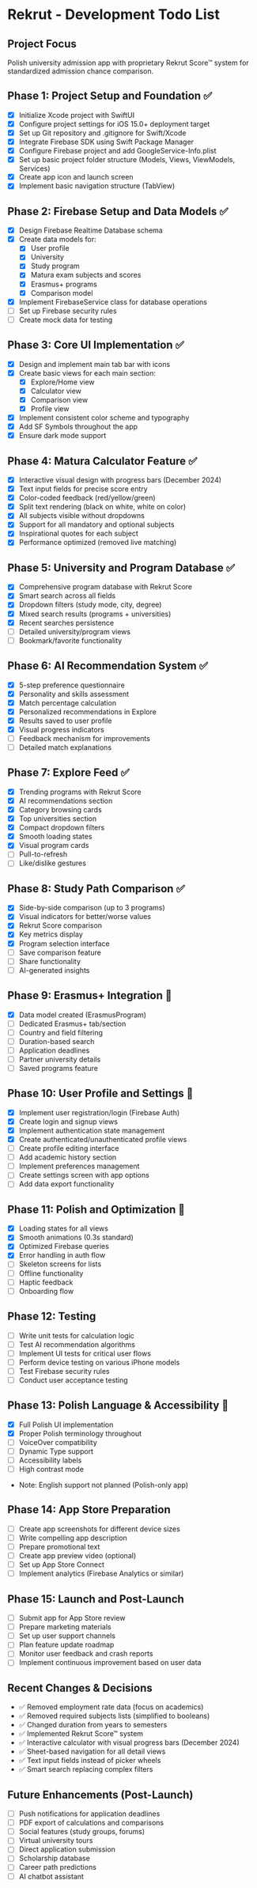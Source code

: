 # Rekrut - Development Todo List

## Project Focus
Polish university admission app with proprietary Rekrut Score™ system for standardized admission chance comparison.

## Phase 1: Project Setup and Foundation ✅
- [x] Initialize Xcode project with SwiftUI
- [x] Configure project settings for iOS 15.0+ deployment target
- [x] Set up Git repository and .gitignore for Swift/Xcode
- [x] Integrate Firebase SDK using Swift Package Manager
- [x] Configure Firebase project and add GoogleService-Info.plist
- [x] Set up basic project folder structure (Models, Views, ViewModels, Services)
- [x] Create app icon and launch screen
- [x] Implement basic navigation structure (TabView)

## Phase 2: Firebase Setup and Data Models ✅
- [x] Design Firebase Realtime Database schema
- [x] Create data models for:
  - [x] User profile
  - [x] University
  - [x] Study program
  - [x] Matura exam subjects and scores
  - [x] Erasmus+ programs
  - [x] Comparison model
- [x] Implement FirebaseService class for database operations
- [ ] Set up Firebase security rules
- [ ] Create mock data for testing

## Phase 3: Core UI Implementation ✅
- [x] Design and implement main tab bar with icons
- [x] Create basic views for each main section:
  - [x] Explore/Home view
  - [x] Calculator view
  - [x] Comparison view
  - [x] Profile view
- [x] Implement consistent color scheme and typography
- [x] Add SF Symbols throughout the app
- [x] Ensure dark mode support

## Phase 4: Matura Calculator Feature ✅
- [x] Interactive visual design with progress bars (December 2024)
- [x] Text input fields for precise score entry
- [x] Color-coded feedback (red/yellow/green)
- [x] Split text rendering (black on white, white on color)
- [x] All subjects visible without dropdowns
- [x] Support for all mandatory and optional subjects
- [x] Inspirational quotes for each subject
- [x] Performance optimized (removed live matching)

## Phase 5: University and Program Database ✅
- [x] Comprehensive program database with Rekrut Score
- [x] Smart search across all fields
- [x] Dropdown filters (study mode, city, degree)
- [x] Mixed search results (programs + universities)
- [x] Recent searches persistence
- [ ] Detailed university/program views
- [ ] Bookmark/favorite functionality

## Phase 6: AI Recommendation System ✅
- [x] 5-step preference questionnaire
- [x] Personality and skills assessment
- [x] Match percentage calculation
- [x] Personalized recommendations in Explore
- [x] Results saved to user profile
- [x] Visual progress indicators
- [ ] Feedback mechanism for improvements
- [ ] Detailed match explanations

## Phase 7: Explore Feed ✅
- [x] Trending programs with Rekrut Score
- [x] AI recommendations section
- [x] Category browsing cards
- [x] Top universities section
- [x] Compact dropdown filters
- [x] Smooth loading states
- [x] Visual program cards
- [ ] Pull-to-refresh
- [ ] Like/dislike gestures

## Phase 8: Study Path Comparison ✅
- [x] Side-by-side comparison (up to 3 programs)
- [x] Visual indicators for better/worse values
- [x] Rekrut Score comparison
- [x] Key metrics display
- [x] Program selection interface
- [ ] Save comparison feature
- [ ] Share functionality
- [ ] AI-generated insights

## Phase 9: Erasmus+ Integration 🚧
- [x] Data model created (ErasmusProgram)
- [ ] Dedicated Erasmus+ tab/section
- [ ] Country and field filtering
- [ ] Duration-based search
- [ ] Application deadlines
- [ ] Partner university details
- [ ] Saved programs feature

## Phase 10: User Profile and Settings 🚧
- [x] Implement user registration/login (Firebase Auth)
- [x] Create login and signup views
- [x] Implement authentication state management
- [x] Create authenticated/unauthenticated profile views
- [ ] Create profile editing interface
- [ ] Add academic history section
- [ ] Implement preferences management
- [ ] Create settings screen with app options
- [ ] Add data export functionality

## Phase 11: Polish and Optimization 🚧
- [x] Loading states for all views
- [x] Smooth animations (0.3s standard)
- [x] Optimized Firebase queries
- [x] Error handling in auth flow
- [ ] Skeleton screens for lists
- [ ] Offline functionality
- [ ] Haptic feedback
- [ ] Onboarding flow

## Phase 12: Testing
- [ ] Write unit tests for calculation logic
- [ ] Test AI recommendation algorithms
- [ ] Implement UI tests for critical user flows
- [ ] Perform device testing on various iPhone models
- [ ] Test Firebase security rules
- [ ] Conduct user acceptance testing

## Phase 13: Polish Language & Accessibility 🚧
- [x] Full Polish UI implementation
- [x] Proper Polish terminology throughout
- [ ] VoiceOver compatibility
- [ ] Dynamic Type support
- [ ] Accessibility labels
- [ ] High contrast mode
- Note: English support not planned (Polish-only app)

## Phase 14: App Store Preparation
- [ ] Create app screenshots for different device sizes
- [ ] Write compelling app description
- [ ] Prepare promotional text
- [ ] Create app preview video (optional)
- [ ] Set up App Store Connect
- [ ] Implement analytics (Firebase Analytics or similar)

## Phase 15: Launch and Post-Launch
- [ ] Submit app for App Store review
- [ ] Prepare marketing materials
- [ ] Set up user support channels
- [ ] Plan feature update roadmap
- [ ] Monitor user feedback and crash reports
- [ ] Implement continuous improvement based on user data

## Recent Changes & Decisions
- ✅ Removed employment rate data (focus on academics)
- ✅ Removed required subjects lists (simplified to booleans)
- ✅ Changed duration from years to semesters
- ✅ Implemented Rekrut Score™ system
- ✅ Interactive calculator with visual progress bars (December 2024)
- ✅ Sheet-based navigation for all detail views
- ✅ Text input fields instead of picker wheels
- ✅ Smart search replacing complex filters

## Future Enhancements (Post-Launch)
- [ ] Push notifications for application deadlines
- [ ] PDF export of calculations and comparisons
- [ ] Social features (study groups, forums)
- [ ] Virtual university tours
- [ ] Direct application submission
- [ ] Scholarship database
- [ ] Career path predictions
- [ ] AI chatbot assistant